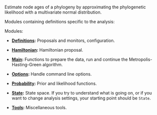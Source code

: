 Estimate node ages of a phylogeny by approximating the phylogenetic likelihood
with a multivariate normal distribution.

Modules containing definitions specific to the analysis:

Modules:

-   **[Definitions](app/Definitions.hs):** Proposals and monitors, configuration.

-   **[Hamiltonian](app/Hamiltonian.hs):** Hamiltonian proposal.

-   **[Main](app/Main.hs):** Functions to prepare the data, run and continue the
    Metropolis-Hasting-Green algorithm.

-   **[Options](app/Options.hs):** Handle command line options.

-   **[Probability](app/Probability.hs):** Prior and likelihood functions.

-   **[State](app/State.hs):** State space. If you try to understand what is going on, or if you
    want to change analysis settings, your starting point should be `State`.

-   **[Tools](app/Tools.hs):** Miscellaneous tools.

